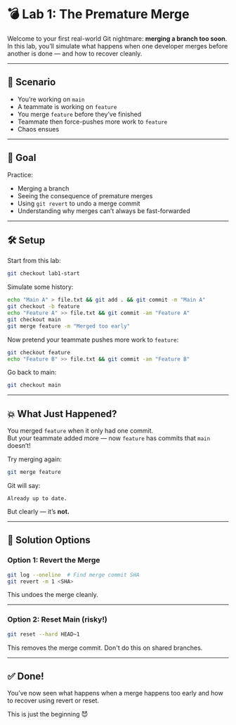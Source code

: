 # 💣 Lab 1: The Premature Merge

Welcome to your first real-world Git nightmare: **merging a branch too soon**.  
In this lab, you’ll simulate what happens when one developer merges before another is done — and how to recover cleanly.

---

## 🧭 Scenario

- You’re working on `main`
- A teammate is working on `feature`
- You merge `feature` before they’ve finished
- Teammate then force-pushes more work to `feature`
- Chaos ensues

---

## 🎯 Goal

Practice:
- Merging a branch
- Seeing the consequence of premature merges
- Using `git revert` to undo a merge commit
- Understanding why merges can’t always be fast-forwarded

---

## 🛠️ Setup

Start from this lab:
```bash
git checkout lab1-start
```

Simulate some history:

```bash
echo "Main A" > file.txt && git add . && git commit -m "Main A"
git checkout -b feature
echo "Feature A" >> file.txt && git commit -am "Feature A"
git checkout main
git merge feature -m "Merged too early"
```

Now pretend your teammate pushes more work to `feature`:
```bash
git checkout feature
echo "Feature B" >> file.txt && git commit -am "Feature B"
```

Go back to main:
```bash
git checkout main
```

---

## 💥 What Just Happened?

You merged `feature` when it only had one commit.  
But your teammate added more — now `feature` has commits that `main` doesn’t!

Try merging again:
```bash
git merge feature
```

Git will say:
```text
Already up to date.
```

But clearly — it’s **not.**

---

## 🧹 Solution Options

### Option 1: Revert the Merge
```bash
git log --oneline  # Find merge commit SHA
git revert -m 1 <SHA>
```

This undoes the merge cleanly.

---

### Option 2: Reset Main (risky!)
```bash
git reset --hard HEAD~1
```

This removes the merge commit. Don't do this on shared branches.

---

## ✅ Done!

You’ve now seen what happens when a merge happens too early and how to recover using revert or reset.

This is just the beginning 😈